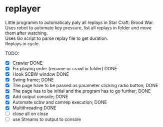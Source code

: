# replayer
Little programm to automaticaly paly all replays in Star Craft: Brood War.  
Uses robot to automate key pressure, list all replays in folder and move them after watching.  
Uses Go script to parse replay file to get duration.  
Replays in cycle.  

TODO:  
  - [x] Crawler DONE  
  - [x] Fix playing order (rename or crawl in folder)   DONE  
  - [x] Hook SCBW window   DONE  
  - [x] Swing frame; DONE  
  - [x] The page have to be passed as parameter clicking radio button; DONE  
  - [x] The page has to be initial and the program has to go further; DONE  
  - [x] Add output console; DONE  
  - [x] Automate scbw and camrep execution; DONE  
  - [x] Multithreading DONE  
  - [ ] close all on close  
  - [ ] use Streams to output to console 
